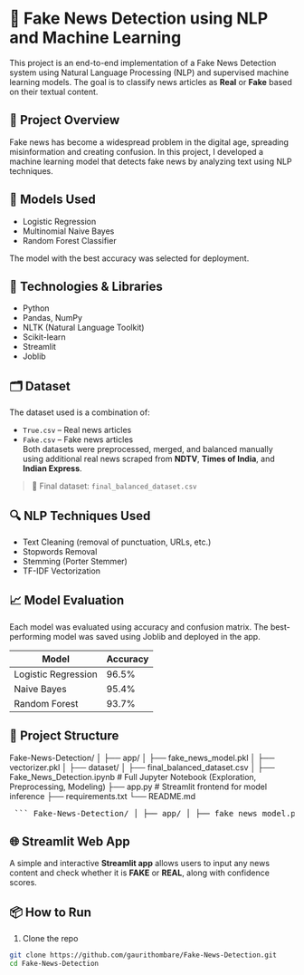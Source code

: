 # 📰 Fake News Detection using NLP and Machine Learning

This project is an end-to-end implementation of a Fake News Detection system using Natural Language Processing (NLP) and supervised machine learning models. The goal is to classify news articles as **Real** or **Fake** based on their textual content.

## 📌 Project Overview

Fake news has become a widespread problem in the digital age, spreading misinformation and creating confusion. In this project, I developed a machine learning model that detects fake news by analyzing text using NLP techniques.

## 🧠 Models Used

- Logistic Regression
- Multinomial Naive Bayes
- Random Forest Classifier

The model with the best accuracy was selected for deployment.

## 🧰 Technologies & Libraries

- Python
- Pandas, NumPy
- NLTK (Natural Language Toolkit)
- Scikit-learn
- Streamlit
- Joblib

## 🗂️ Dataset

The dataset used is a combination of:
- `True.csv` – Real news articles
- `Fake.csv` – Fake news articles  
Both datasets were preprocessed, merged, and balanced manually using additional real news scraped from **NDTV**, **Times of India**, and **Indian Express**.

> 📁 Final dataset: `final_balanced_dataset.csv`

## 🔍 NLP Techniques Used

- Text Cleaning (removal of punctuation, URLs, etc.)
- Stopwords Removal
- Stemming (Porter Stemmer)
- TF-IDF Vectorization

## 📈 Model Evaluation

Each model was evaluated using accuracy and confusion matrix. The best-performing model was saved using Joblib and deployed in the app.

| Model               | Accuracy |
|--------------------|----------|
| Logistic Regression| 96.5%    |
| Naive Bayes        | 95.4%    |
| Random Forest      | 93.7%    |

## 🚀 Project Structure

Fake-News-Detection/
│
├── app/
│ ├── fake_news_model.pkl
│ ├── vectorizer.pkl
│
├── dataset/
│ ├── final_balanced_dataset.csv
│
├── Fake_News_Detection.ipynb # Full Jupyter Notebook (Exploration, Preprocessing, Modeling)
├── app.py # Streamlit frontend for model inference
├── requirements.txt
└── README.md


<pre> ``` Fake-News-Detection/ │ ├── app/ │ ├── fake_news_model.pkl │ └── vectorizer.pkl │ ├── dataset/ │ └── final_balanced_dataset.csv │ ├── Fake_News_Detection.ipynb # Full Jupyter Notebook (Exploration, Preprocessing, Modeling) ├── app.py # Streamlit frontend for model inference ├── requirements.txt └── README.md ``` </pre>


## 🌐 Streamlit Web App

A simple and interactive **Streamlit app** allows users to input any news content and check whether it is **FAKE** or **REAL**, along with confidence scores.

## 📦 How to Run

1. Clone the repo  
```bash
git clone https://github.com/gaurithombare/Fake-News-Detection.git
cd Fake-News-Detection


